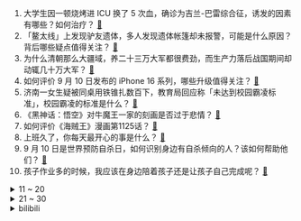 1. 大学生因一顿烧烤进 ICU 换了 5 次血，确诊为吉兰-巴雷综合征，诱发的因素有哪些？如何治疗？ [:link:](https://www.zhihu.com/question/666577659)
2. 「鳌太线」上发现驴友遗体，多人发现遗体帐篷却未报警，可能是什么原因？背后哪些疑点值得关注？ [:link:](https://www.zhihu.com/question/666490789)
3. 为什么清朝那么大疆域，养二十三万大军都很费劲，而生产力落后战国期间却动辄几十万大军？ [:link:](https://www.zhihu.com/question/659980730)
4. 如何评价 9 月 10 日发布的 iPhone 16  系列，哪些升级值得关注？ [:link:](https://www.zhihu.com/question/666699170)
5. 济南一女生疑被同桌用铁锥扎数百下，教育局回应称「未达到校园霸凌标准」，校园霸凌的标准是什么？ [:link:](https://www.zhihu.com/question/666641156)
6. 《黑神话：悟空》对牛魔王一家的刻画是否过于悲情？ [:link:](https://www.zhihu.com/question/665340197)
7. 如何评价《海贼王》漫画第1125话？ [:link:](https://www.zhihu.com/question/666453913)
8. 上班久了，你每天最开心的事是什么？ [:link:](https://www.zhihu.com/question/666155223)
9. 9 月 10 日是世界预防自杀日，如何识别身边有自杀倾向的人？该如何帮助他们？ [:link:](https://www.zhihu.com/question/666259325)
10. 孩子作业多的时候，我应该在身边陪着孩子还是让孩子自己完成呢？ [:link:](https://www.zhihu.com/question/662860559)
<details>
<summary>11 ~ 20</summary>

11. 如何评价 Apple 2024 秋季新品发布会，有哪些值得关注的信息？ [:link:](https://www.zhihu.com/question/666680642)
12. 王皓的球迷和张继科的球迷喜欢樊振东吗？ [:link:](https://www.zhihu.com/question/666594740)
13. 如何看待老人文殊院拜佛推猫，被截图带轰飞打飞等字样被全网网爆？ [:link:](https://www.zhihu.com/question/666400319)
14. 大学生，知道学习的重要性，但是没有动力，学习效率不高怎么办？ [:link:](https://www.zhihu.com/question/666489057)
15. 叶军团队张传坤的「核钟」研究登上 Nature封面，业内称之为「诺奖级成果」，该成果将带来哪些影响？ [:link:](https://www.zhihu.com/question/666654065)
16. 特朗普称「不使用美元的国家，将被征收 100% 关税」，怎样看待他的观点？会对美国大选带来哪些影响？ [:link:](https://www.zhihu.com/question/666628390)
17. 据财政部， 2023 年全国彩票逾期未兑奖奖金达 17.78 亿元，为何有这么多弃奖？弃奖奖金去哪了？ [:link:](https://www.zhihu.com/question/666626634)
18. 如何评价东罗马最后一个王朝巴列奥略王朝？ [:link:](https://www.zhihu.com/question/563739381)
19. 如果现在你已躺平，做什么样的事会让你最有松弛感？ [:link:](https://www.zhihu.com/question/666307071)
20. 伊朗总统提议迁都，「德黑兰问题太多了」，迁都基于什么考量？迁移后问题就能解决吗？ [:link:](https://www.zhihu.com/question/666634392)
</details>
<details>
<summary>21 ~ 30</summary>

21. 如何看待日本GDP占世界比重下降到1950年的水平？ [:link:](https://www.zhihu.com/question/659461248)
22. 《黑神话：悟空》中蛇将被斩，作为主人的真武大帝为何没有登场呢？ [:link:](https://www.zhihu.com/question/665715747)
23. 河北男孩骑行被碾压案司机妻子微博清空，家属回应「不便透露原因」，此案目前进展如何？ [:link:](https://www.zhihu.com/question/666633656)
24. 为什么10年前大家普遍认为iOS系统比安卓系统更好用？ [:link:](https://www.zhihu.com/question/665523107)
25. 马斯克宣布火星计划，2 年内发射无人飞船，20 年内建城市，这一计划前景如何？可行性高吗？ [:link:](https://www.zhihu.com/question/666653957)
26. 华为三折手机超 267 万人预定，二手渠道价格炒至 8 万，为何如此火爆？是谁在抢？产品竞争力如何？ [:link:](https://www.zhihu.com/question/666631986)
27. 一五星级酒店禁止新能源车进地下停车库，酒店回应「出于消防安全考虑」，如何看待此事？是否合理？ [:link:](https://www.zhihu.com/question/666552785)
28. 对于孩子打游戏这件事你是如何看待的？你会明令禁止还是可以适当玩？ [:link:](https://www.zhihu.com/question/666432789)
29. 既然刘病已亲人皆灭，被悄悄留下，那汉武帝怎么确定那真的是自己亲曾孙呢？ [:link:](https://www.zhihu.com/question/274022727)
30. 什么样的教师节，对老师来说最有意义？ [:link:](https://www.zhihu.com/question/666249960)
</details><details>
<summary>bilibili</summary>

</details>